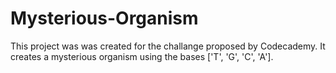 # Mysterious-Organism

This project was was created for the challange proposed by Codecademy. It creates a mysterious organism using the bases ['T', 'G', 'C', 'A'].
